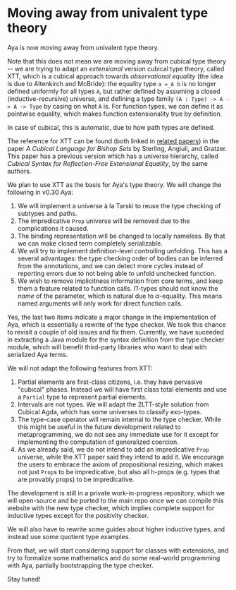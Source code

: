 # Moving away from univalent type theory

Aya is now moving away from univalent type theory.

Note that this does not mean we are moving away from cubical type theory --
we are trying to adapt an _extensional_ version cubical type theory, called XTT,
which is a cubical approach towards _observational equality_ (the idea is due to Altenkirch and McBride):
the equality type `a =_A b` is no longer defined uniformly for all types `A`,
but rather defined by assuming a closed (inductive-recursive) universe,
and defining a type family `(A : Type) -> A -> A -> Type` by casing on what `A` is.
For function types, we can define it as pointwise equality, which makes function extensionality
true by definition.

In case of cubical, this is automatic, due to how path types are defined.

[related papers]: /guide/readings

The reference for XTT can be found (both linked in [related papers]) in the paper _A Cubical Language for Bishop Sets_ by
Sterling, Angiuli, and Gratzer. This paper has a previous version which has a universe hierarchy,
called _Cubical Syntax for Reflection-Free Extensional Equality_, by the same authors.

We plan to use XTT as the basis for Aya's type theory.
We will change the following in v0.30 Aya:

1. We will implement a universe à la Tarski to reuse the type checking of subtypes and paths.
2. The impredicative `Prop` universe will be removed due to the complications it caused.
3. The binding representation will be changed to locally nameless.
   By that we can make closed term completely serializable.
4. We will try to implement definition-level controlling unfolding. This has a several advantages:
   the type checking order of bodies can be inferred from the annotations,
   and we can detect more cycles instead of reporting errors due to not being able to unfold unchecked function.
5. We wish to remove implicitness information from core terms, and keep them a feature related to function calls.
   $\Pi$-types should not know the _name_ of the parameter, which is natural due to $\alpha$-equality.
   This means named arguments will only work for direct function calls.

Yes, the last two items indicate a major change in the implementation of Aya,
which is essentially a rewrite of the type checker.
We took this chance to revisit a couple of old issues and fix them.
Currently, we have suceeded in extracting a Java module for the syntax definition from the type checker module,
which will benefit third-party libraries who want to deal with serialized Aya terms.

We will not adapt the following features from XTT:

1. Partial elements are first-class citizens, i.e. they have pervasive "cubical" phases.
   Instead we will have first class total elements and use a `Partial` type to represent partial elements.
2. Intervals are not types. We will adapt the 2LTT-style solution from Cubical Agda, which has some universes
   to classify exo-types.
3. The type-case operator will remain internal to the type checker.
   While this might be useful in the future development related to metaprogramming,
   we do not see any immediate use for it except for implementing the computation of generalized coercion.
4. As we already said, we do not intend to add an impredicative `Prop` universe,
   while the XTT paper said they intend to add it.
   We encourage the users to embrace the axiom of propositional resizing,
   which makes not just `Prop`s to be impredicative, but also all h-props
   (e.g. types that are provably props) to be impredicative.

The development is still in a private work-in-progress repository,
which we will open-source and be ported to the main repo once we
can compile this website with the new type checker,
which implies complete support for inductive types except for the positivity checker.

We will also have to rewrite some guides about higher inductive types,
and instead use some quotient type examples.

From that, we will start considering support for classes with extensions,
and try to formalize some mathematics and do some real-world programming with Aya,
partially bootstrapping the type checker.

Stay tuned!
